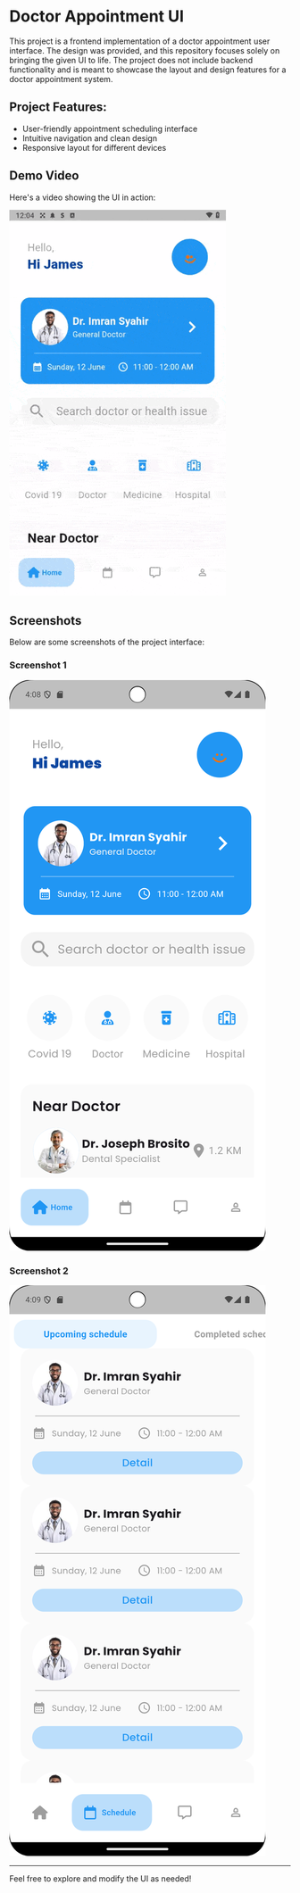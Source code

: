 # Doctor Appointment UI

This project is a frontend implementation of a doctor appointment user interface. The design was
provided, and this repository focuses solely on bringing the given UI to life. The project does not
include backend functionality and is meant to showcase the layout and design features for a doctor
appointment system.

## Project Features:

- User-friendly appointment scheduling interface
- Intuitive navigation and clean design
- Responsive layout for different devices

## Demo Video

Here's a video showing the UI in action:

![Screen Record](./screen_capture/screen_record.gif)

## Screenshots

Below are some screenshots of the project interface:

### Screenshot 1

![Screenshot 1](./screen_capture/screenshot1.png)

### Screenshot 2

![Screenshot 2](./screen_capture/screenshot2.png)

---

Feel free to explore and modify the UI as needed!
